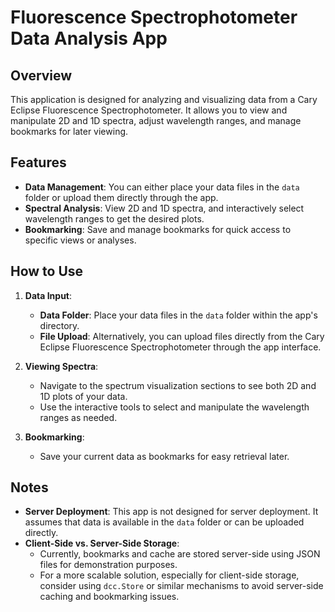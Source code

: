 # Fluorescence Spectrophotometer Data Analysis App

## Overview

This application is designed for analyzing and visualizing data from a Cary Eclipse Fluorescence Spectrophotometer. It allows you to view and manipulate 2D and 1D spectra, adjust wavelength ranges, and manage bookmarks for later viewing.

## Features

- **Data Management**: You can either place your data files in the `data` folder or upload them directly through the app.
- **Spectral Analysis**: View 2D and 1D spectra, and interactively select wavelength ranges to get the desired plots.
- **Bookmarking**: Save and manage bookmarks for quick access to specific views or analyses.

## How to Use

1. **Data Input**:
   - **Data Folder**: Place your data files in the `data` folder within the app's directory.
   - **File Upload**: Alternatively, you can upload files directly from the Cary Eclipse Fluorescence Spectrophotometer through the app interface.

2. **Viewing Spectra**:
   - Navigate to the spectrum visualization sections to see both 2D and 1D plots of your data.
   - Use the interactive tools to select and manipulate the wavelength ranges as needed.

3. **Bookmarking**:
   - Save your current data as bookmarks for easy retrieval later.

## Notes

- **Server Deployment**: This app is not designed for server deployment. It assumes that data is available in the `data` folder or can be uploaded directly. 
- **Client-Side vs. Server-Side Storage**:
  - Currently, bookmarks and cache are stored server-side using JSON files for demonstration purposes.
  - For a more scalable solution, especially for client-side storage, consider using `dcc.Store` or similar mechanisms to avoid server-side caching and bookmarking issues.

